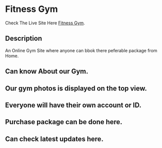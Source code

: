 # Fitness Gym

Check The Live Site Here [Fitness Gym](https://fitness-gym-1f35b.web.app).

## Description

An Online Gym Site where anyone can bbok there peferable package from Home.

## Can know About our Gym.

## Our gym photos is displayed on the top view.

## Everyone will have their own account or ID.

## Purchase package can be done here.

## Can check latest updates here.
